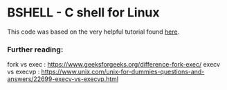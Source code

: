 # BSHELL - C shell for Linux

This code was based on the very helpful tutorial found [here](https://brennan.io/2015/01/16/write-a-shell-in-c/).

### Further reading:
fork vs exec : https://www.geeksforgeeks.org/difference-fork-exec/
execv vs execvp : https://www.unix.com/unix-for-dummies-questions-and-answers/22699-execv-vs-execvp.html

